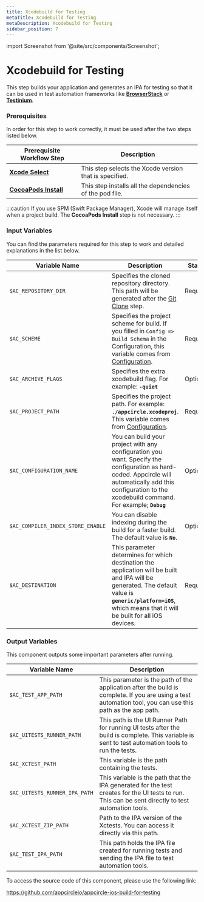 ```yaml
---
title: Xcodebuild for Testing
metaTitle: Xcodebuild for Testing
metaDescription: Xcodebuild for Testing
sidebar_position: 7
---
```


import Screenshot from '@site/src/components/Screenshot';

# Xcodebuild for Testing

This step builds your application and generates an IPA for testing so that it can be used in test automation frameworks like [**BrowserStack**](https://docs.appcircle.io/workflows/ios-specific-workflow-steps#browserstack-app-automate---xcui) or [**Testinium**](https://docs.appcircle.io/workflows/common-workflow-steps#testinium).

### Prerequisites

In order for this step to work correctly, it must be used after the two steps listed below.

| Prerequisite Workflow Step                      | Description                                     |
|-------------------------------------------------|-------------------------------------------------|
| [**Xcode Select**](https://docs.appcircle.io/workflows/ios-specific-workflow-steps#xcode-select-version)     | This step selects the Xcode version that is specified. |
| [**CocoaPods Install**](https://docs.appcircle.io/workflows/ios-specific-workflow-steps#cocoapods-install)   | This step installs all the dependencies of the pod file. |

<Screenshot url='https://cdn.appcircle.io/docs/assets/BE2827-testingOrder.png' />

:::caution
If you use SPM (Swift Package Manager), Xcode will manage itself when a project build. The **CocoaPods Install** step is not necessary.
:::

### Input Variables

You can find the parameters required for this step to work and detailed explanations in the list below.

<Screenshot url='https://cdn.appcircle.io/docs/assets/BE2827-testingInputs.png' />

| Variable Name                 | Description                                    | Status               |
|-------------------------------|------------------------------------------------|----------------------|
| `$AC_REPOSITORY_DIR`         | Specifies the cloned repository directory. This path will be generated after the [Git Clone](https://docs.appcircle.io/workflows/common-workflow-steps#git-clone) step. | Required |
| `$AC_SCHEME`                 | Specifies the project scheme for build. If you filled in `Config => Build Schema` in the Configuration, this variable comes from [Configuration](https://docs.appcircle.io/build/building-ios-applications#build-configuration). | Required |
| `$AC_ARCHIVE_FLAGS`             | Specifies the extra xcodebuild flag. For example: **`-quiet`** | Optional |
| `$AC_PROJECT_PATH`               | Specifies the project path. For example: **`./appcircle.xcodeproj`**. This variable comes from [Configuration](https://docs.appcircle.io/build/building-ios-applications#build-configuration). | Required |
| `$AC_CONFIGURATION_NAME`             | You can build your project with any configuration you want. Specify the configuration as hard-coded. Appcircle will automatically add this configuration to the xcodebuild command. For example; **`Debug`** | Optional |
| `$AC_COMPILER_INDEX_STORE_ENABLE` | You can disable indexing during the build for a faster build. The default value is **`No`**. | Optional |
| `$AC_DESTINATION` | This parameter determines for which destination the application will be built and IPA will be generated. The default value is **`generic/platform=iOS`**, which means that it will be built for all iOS devices. | Required |

### Output Variables

This component outputs some important parameters after running.

| Variable Name                 | Description                                    |
|-------------------------------|------------------------------------------------|
| `$AC_TEST_APP_PATH`           | This parameter is the path of the application after the build is complete. If you are using a test automation tool, you can use this path as the app path. |
| `$AC_UITESTS_RUNNER_PATH`     | This path is the UI Runner Path for running UI tests after the build is complete. This variable is sent to test automation tools to run the tests. |
| `$AC_XCTEST_PATH`             | This variable is the path containing the tests. |
| `$AC_UITESTS_RUNNER_IPA_PATH` | This variable is the path that the IPA generated for the test creates for the UI tests to run. This can be sent directly to test automation tools. |
| `$AC_XCTEST_ZIP_PATH`         | Path to the IPA version of the Xctests. You can access it directly via this path. |
| `$AC_TEST_IPA_PATH`           | This path holds the IPA file created for running tests and sending the IPA file to test automation tools. |

To access the source code of this component, please use the following link:

https://github.com/appcircleio/appcircle-ios-build-for-testing